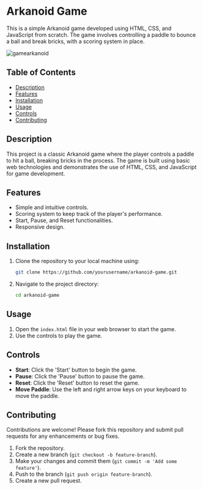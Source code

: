 # Arkanoid Game

This is a simple Arkanoid game developed using HTML, CSS, and JavaScript from scratch. The game involves controlling a paddle to bounce a ball and break bricks, with a scoring system in place.

![gamearkanoid](https://github.com/Hamzaelghazouani1/game_arkanoid/assets/91982044/3b9288e8-d068-4a93-b808-f2b97fb945da)

## Table of Contents

- [Description](#description)
- [Features](#features)
- [Installation](#installation)
- [Usage](#usage)
- [Controls](#controls)
- [Contributing](#contributing)

## Description

This project is a classic Arkanoid game where the player controls a paddle to hit a ball, breaking bricks in the process. The game is built using basic web technologies and demonstrates the use of HTML, CSS, and JavaScript for game development.

## Features

- Simple and intuitive controls.
- Scoring system to keep track of the player's performance.
- Start, Pause, and Reset functionalities.
- Responsive design.

## Installation

1. Clone the repository to your local machine using:
    ```bash
    git clone https://github.com/yourusername/arkanoid-game.git
    ```
2. Navigate to the project directory:
    ```bash
    cd arkanoid-game
    ```

## Usage

1. Open the `index.html` file in your web browser to start the game.
2. Use the controls to play the game.

## Controls

- **Start**: Click the 'Start' button to begin the game.
- **Pause**: Click the 'Pause' button to pause the game.
- **Reset**: Click the 'Reset' button to reset the game.
- **Move Paddle**: Use the left and right arrow keys on your keyboard to move the paddle.

## Contributing

Contributions are welcome! Please fork this repository and submit pull requests for any enhancements or bug fixes.

1. Fork the repository.
2. Create a new branch (`git checkout -b feature-branch`).
3. Make your changes and commit them (`git commit -m 'Add some feature'`).
4. Push to the branch (`git push origin feature-branch`).
5. Create a new pull request.
